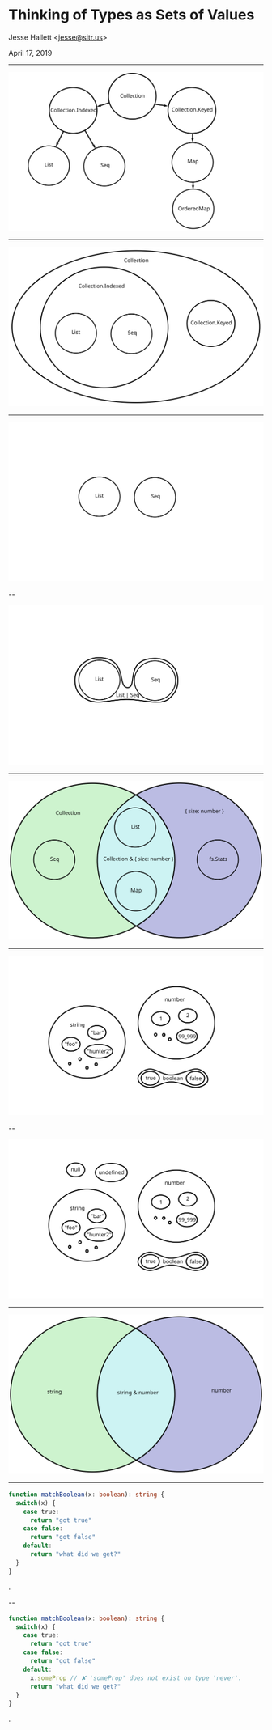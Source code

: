 # Thinking of Types as Sets of Values

Jesse Hallett &lt;jesse@sitr.us&gt;

April 17, 2019

---

<!-- .slide: class="noborder" -->
![a portion of the interface hierarchy in Immutable.js](./interface-hierarchy.svg)

---

<!-- .slide: class="noborder" -->
![Immutable.js interfaces represented as nested sets](./interface-hierarchy-as-sets.svg)

---

<!-- .slide: class="noborder" data-transition="none" -->
![List and Seq, a pair of disjoint types](./list-and-seq.svg)

--

<!-- .slide: class="noborder" data-transition="none" -->
![union of List and Seq](./list-union-seq.svg)

---

<!-- .slide: class="noborder" -->
![an intersection type that contains sized collections](./collection-intersect-size.svg)

---

<!-- .slide: class="noborder" data-transition="none" -->
![unit types in string, number, and boolean](./unit-types.svg)

--

<!-- .slide: class="noborder" data-transition="none" -->
![null and undefined are unit types](./all-unit-types.svg)

---

<!-- .slide: class="noborder" -->
![empty intersection](./empty-intersection.svg)

---

<!-- .slide: data-transition="none" -->
```ts
function matchBoolean(x: boolean): string {
  switch(x) {
    case true:
      return "got true"
    case false:
      return "got false"
    default:
      return "what did we get?"
  }
}
```

. <!-- .element: class="fragment" data-code-focus="8" style="display:none" -->

--

<!-- .slide: data-transition="none" -->
```ts
function matchBoolean(x: boolean): string {
  switch(x) {
    case true:
      return "got true"
    case false:
      return "got false"
    default:
      x.someProp // ✘ 'someProp' does not exist on type 'never'.
      return "what did we get?"
  }
}
```

. <!-- .element: class="fragment" data-code-focus="8" style="display:none" -->
